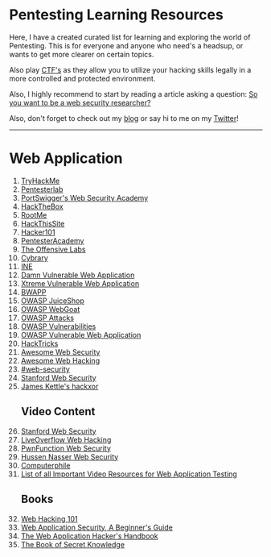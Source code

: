 # Pentesting Learning Resources
Here, I have a created curated list for learning and exploring the world of Pentesting. This is for everyone and anyone who need's a headsup, or wants to get more clearer on certain topics. 

Also play [CTF's](https://github.com/apsdehal/awesome-ctf) as they allow you to utilize your hacking skills legally in a more controlled and protected environment.

Also, I highly recommend to start by reading a article asking a question: [So you want to be a web security researcher?](https://portswigger.net/research/so-you-want-to-be-a-web-security-researcher)

Also, don't forget to check out my [blog](https://jeenika.com) or say hi to me on my [Twitter](https://twitter.com/j33n1k4)!

* * *
# Web Application
1. [TryHackMe](https://tryhackme.com/) 
2. [Pentesterlab](https://pentesterlab.com/)
3. [PortSwigger's Web Security Academy](https://portswigger.net/web-security)
4. [HackTheBox](https://www.hackthebox.com/)
5. [RootMe](https://www.root-me.org/)
6. [HackThisSite](https://www.hackthissite.org/)
7. [Hacker101](https://www.hacker101.com/)
8. [PentesterAcademy](https://www.pentesteracademy.com/)
9. [The Offensive Labs](https://theoffensivelabs.com/p/web-security-101)
10. [Cybrary](https://www.cybrary.it/)
11. [INE](https://my.ine.com/)
12. [Damn Vulnerable Web Application](https://dvwa.co.uk/)
13. [Xtreme Vulnerable Web Application](https://github.com/s4n7h0/xvwa)
14. [BWAPP](http://www.itsecgames.com/)
15. [OWASP JuiceShop](https://github.com/juice-shop/juice-shop)
16. [OWASP WebGoat](https://owasp.org/www-project-webgoat/)
17. [OWASP Attacks](https://owasp.org/www-community/attacks/)
18. [OWASP Vulnerabilities](https://owasp.org/www-community/vulnerabilities/)
19. [OWASP Vulnerable Web Application](https://owasp.org/www-project-vulnerable-web-application/migrated_content)
20. [HackTricks](https://book.hacktricks.xyz/pentesting/pentesting-web)
21. [Awesome Web Security](https://github.com/qazbnm456/awesome-web-security)
22. [Awesome Web Hacking](https://github.com/infoslack/awesome-web-hacking)
23. [#web-security](https://github.com/topics/web-security)
24. [Stanford Web Security](https://web.stanford.edu/class/cs253/)
25. [James Kettle's hackxor](https://hackxor.net/)
	## Video Content
25. [Stanford Web Security](https://www.youtube.com/playlist?list=PL1y1iaEtjSYiiSGVlL1cHsXN_kvJOOhu-)
26. [LiveOverflow Web Hacking](https://www.youtube.com/playlist?list=PLhixgUqwRTjx2BmNF5-GddyqZcizwLLGP)
27. [PwnFunction Web Security](https://www.youtube.com/playlist?list=PLI_rLWXMqpSl_TqX9bbisW-d7tDqcVvOJ)
28. [Hussen Nasser Web Security](https://www.youtube.com/playlist?list=PLQnljOFTspQU3YDMRSMvzflh_qXoz9zfv)
29. [Computerphile](https://www.youtube.com/user/Computerphile)
30. [List of all Important Video Resources for Web Application Testing](https://sango667.medium.com/resources-for-web-application-penetration-testing-95f64bb8333f)
	## Books
31. [Web Hacking 101](https://leanpub.com/web-hacking-101)
32. [Web Application Security, A Beginner's Guide](https://www.amazon.com/Web-Application-Security-Beginners-Guide/dp/0071776168/ref=sr_1_8?crid=2GM2DG4TXUW6&dchild=1&keywords=web+security&qid=1617222285&s=books&sprefix=Web+sec%2Cstripbooks-intl-ship%2C262&sr=1-8)
33. [The Web Application Hacker's Handbook](https://www.amazon.com/Web-Application-Hackers-Handbook-Exploiting/dp/1118026470)
34. [The Book of Secret Knowledge](https://github.com/trimstray/the-book-of-secret-knowledge)
